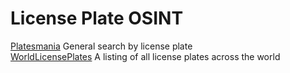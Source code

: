# License Plate OSINT

[Platesmania](https://wigle.net/) General search by license plate \
[WorldLicensePlates](http://www.worldlicenseplates.com/) A listing of all license plates across the world
